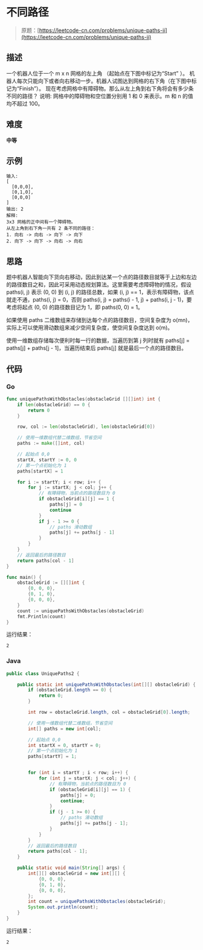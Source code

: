 # 不同路径

> 原题：[https://leetcode-cn.com/problems/unique-paths-ii](https://leetcode-cn.com/problems/unique-paths-ii)

## 描述

一个机器人位于一个 m x n 网格的左上角 （起始点在下图中标记为“Start” ）。
机器人每次只能向下或者向右移动一步。机器人试图达到网格的右下角（在下图中标记为“Finish”）。
现在考虑网格中有障碍物。那么从左上角到右下角将会有多少条不同的路径？
说明: 网格中的障碍物和空位置分别用 1 和 0 来表示。m 和 n 的值均不超过 100。

## 难度

**中等**

## 示例

```
输入:
[
  [0,0,0],
  [0,1,0],
  [0,0,0]
]
输出: 2
解释:
3x3 网格的正中间有一个障碍物。
从左上角到右下角一共有 2 条不同的路径：
1. 向右 -> 向右 -> 向下 -> 向下
2. 向下 -> 向下 -> 向右 -> 向右
```

## 思路

题中机器人智能向下货向右移动，因此到达某一个点的路径数目就等于上边和左边的路径数目之和，因此可采用动态规划算法。这里需要考虑障碍物的情况，假设 paths(i, j) 表示 (0, 0) 到 (i, j) 的路径总数，如果 (i, j) == 1，表示有障碍物，该点就走不通，paths(i, j) = 0，否则 paths(i, j) = paths(i - 1, j) + paths(i, j - 1)，要考虑将起点 (0, 0) 的路径数目记为 1，即 paths(0, 0) = 1。

如果使用 paths 二维数组来存储到达每个点的路径数目，空间复杂度为 o(mn)，实际上可以使用滑动数组来减少空间复杂度，使空间复杂度达到 o(m)。

使用一维数组存储每次便利时每一行的数据，当遍历到第 j 列时就有 paths[j] = paths[j] + paths[j - 1]，当遍历结束后 paths[j] 就是最后一个点的路径数目。

## 代码

### Go

```go
func uniquePathsWithObstacles(obstacleGrid [][]int) int {
    if len(obstacleGrid) == 0 {
        return 0
    }

    row, col := len(obstacleGrid), len(obstacleGrid[0])

    // 使用一维数组代替二维数组，节省空间
    paths := make([]int, col)

    // 起始点 0,0
    startX, startY := 0, 0
    // 第一个点初始化为 1
    paths[startX] = 1

    for i := startY; i < row; i++ {
        for j := startX; j < col; j++ {
            // 有障碍物，当前点的路径数目为 0
            if obstacleGrid[i][j] == 1 {
                paths[j] = 0
                continue
            }
            if j - 1 >= 0 {
                // paths 滑动数组
                paths[j] += paths[j - 1]
            }
        }
    }
    // 返回最后的路径数目
    return paths[col - 1]
}
```

```go
func main() {
    obstacleGrid := [][]int {
        {0, 0, 0},
        {0, 1, 0},
        {0, 0, 0},
    }
    count := uniquePathsWithObstacles(obstacleGrid)
    fmt.Println(count)
}
```

运行结果：

```
2
```

### Java

```java
public class UniquePaths2 {

    public static int uniquePathsWithObstacles(int[][] obstacleGrid) {
        if (obstacleGrid.length == 0) {
            return 0;
        }

        int row = obstacleGrid.length, col = obstacleGrid[0].length;

        // 使用一维数组代替二维数组，节省空间
        int[] paths = new int[col];

        // 起始点 0,0
        int startX = 0, startY = 0;
        // 第一个点初始化为 1
        paths[startY] = 1;


        for (int i = startY ; i < row; i++) {
            for (int j = startX; j < col; j++) {
                // 有障碍物，当前点的路径数目为 0
                if (obstacleGrid[i][j] == 1) {
                    paths[j] = 0;
                    continue;
                }
                if (j - 1 >= 0) {
                    // paths 滑动数组
                    paths[j] += paths[j - 1];
                }
            }
        }
        // 返回最后的路径数目
        return paths[col - 1];
    }

    public static void main(String[] args) {
        int[][] obstacleGrid = new int[][] {
            {0, 0, 0},
            {0, 1, 0},
            {0, 0, 0},
        };
        int count = uniquePathsWithObstacles(obstacleGrid);
        System.out.println(count);
    }
}
```

运行结果：

```
2
```

